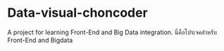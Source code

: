 # Data-visual-choncoder
A project for learning Front-End and Big Data integration. นี่คือโปรเจคสำหรับ Front-End and Bigdata
